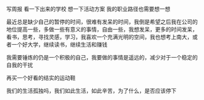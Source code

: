 写周报
看一下出来的学校
想一下活动方案
我的职业路径也需要想一想

最近总是缺少自己的暂停的时间，很难有发呆的时间，我倒是希望之后我在公司的地位提高一些，多做一些有意义的事情，自由一些，我想发呆，更多的时间发呆，看书，思考，寻找灵感，学习，我喜欢一个充满光明的空间，我也想考上南大，或者一个好大学，继续读书，继续生活和赚钱

我需要锤炼的仍是一个积极的自己，我要做的事情是遥远的，减少对于一个稳定的自我的干扰

再买一个好看的结实的运动鞋

我们的生活孤独吗，我们如此生活，如此辛苦，为了什么，是否应该停下